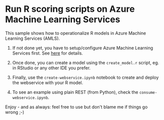 # Run R scoring scripts on Azure Machine Learning Services

This sample shows how to operationalize R models in Azure Machine Learning Services (AMLS).

1. If not done yet, you have to setup/configure Azure Machine Learning Services first. See [here](https://github.com/timoklimmer/setup-machine-for-amls/blob/master/How%20To%20Setup%20Your%20Machine%20for%20Azure%20Machine%20Learning%20Services.ipynb) for details.

2. Once done, you can create a model using the `create_model.r` script, eg. in RStudio or any other IDE you prefer.

3. Finally, use the `create-webservice.ipynb` notebook to create and deploy the webservice with your R model.

4. To see an example using plain REST (from Python), check the `consume-webservice.ipynb`.

Enjoy - and as always: feel free to use but don't blame me if things go wrong ;-)